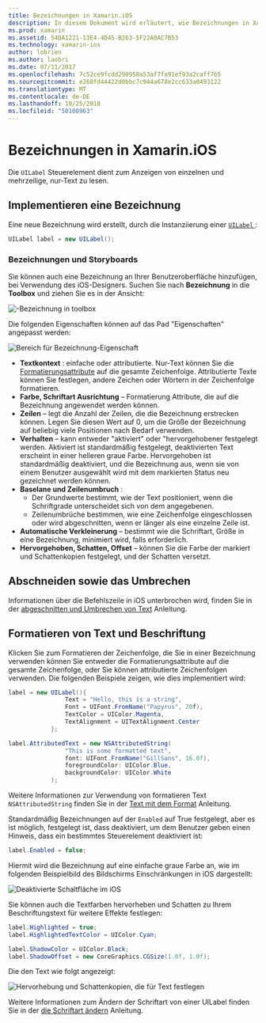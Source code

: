 ```yaml
---
title: Bezeichnungen in Xamarin.iOS
description: In diesem Dokument wird erläutert, wie Bezeichnungen in Xamarin.iOS verwendet wird. Es wird beschrieben, wie Bezeichnungen programmgesteuert oder mit der iOS-Designer erstellen.
ms.prod: xamarin
ms.assetid: 54DA1221-13E4-4D45-B263-5F22A0AC7B53
ms.technology: xamarin-ios
author: lobrien
ms.author: laobri
ms.date: 07/11/2017
ms.openlocfilehash: 7c52ce9fcdd290958a53af7fa91ef93a2caff7b5
ms.sourcegitcommit: e268fd44422d0bbc7c944a678e2cc633a0493122
ms.translationtype: MT
ms.contentlocale: de-DE
ms.lasthandoff: 10/25/2018
ms.locfileid: "50108963"
---
```

# <a name="labels-in-xamarinios"></a>Bezeichnungen in Xamarin.iOS

Die `UILabel` Steuerelement dient zum Anzeigen von einzelnen und mehrzeilige, nur-Text zu lesen. 

## <a name="implementing-a-label"></a>Implementieren eine Bezeichnung

Eine neue Bezeichnung wird erstellt, durch die Instanziierung einer [ `UILabel` ](https://developer.xamarin.com/api/type/UIKit.UILabel/):

```csharp
UILabel label = new UILabel();
```

### <a name="labels-and-storyboards"></a>Bezeichnungen und Storyboards

Sie können auch eine Bezeichnung an Ihrer Benutzeroberfläche hinzufügen, bei Verwendung des iOS-Designers. Suchen Sie nach **Bezeichnung** in die **Toolbox** und ziehen Sie es in der Ansicht:

![-Bezeichnung in toolbox](labels-images/image3.png)

Die folgenden Eigenschaften können auf das Pad "Eigenschaften" angepasst werden:

![Bereich für Bezeichnung-Eigenschaft](labels-images/image2.png)

- **Textkontext** : einfache oder attributierte. Nur-Text können Sie die [Formatierungsattribute](#Formatting_Text_and_Label) auf die gesamte Zeichenfolge. Attributierte Texte können Sie festlegen, andere Zeichen oder Wörtern in der Zeichenfolge formatieren.
- **Farbe, Schriftart Ausrichtung** – Formatierung Attribute, die auf die Bezeichnung angewendet werden können.
- **Zeilen** – legt die Anzahl der Zeilen, die die Bezeichnung erstrecken können. Legen Sie diesen Wert auf 0, um die Größe der Bezeichnung auf beliebig viele Positionen nach Bedarf verwenden.
- **Verhalten** – kann entweder "aktiviert" oder "hervorgehobener festgelegt werden. Aktiviert ist standardmäßig festgelegt, deaktivierten Text erscheint in einer helleren graue Farbe. Hervorgehoben ist standardmäßig deaktiviert, und die Bezeichnung aus, wenn sie von einem Benutzer ausgewählt wird mit dem markierten Status neu gezeichnet werden können.
- **Baselane und Zeilenumbruch** : 
    - Der Grundwerte bestimmt, wie der Text positioniert, wenn die Schriftgrade unterscheidet sich von dem angegebenen.
    - Zeilenumbrüche bestimmen, wie eine Zeichenfolge eingeschlossen oder wird abgeschnitten, wenn er länger als eine einzelne Zeile ist.
- **Automatische Verkleinerung** – bestimmt wie die Schriftart, Größe in eine Bezeichnung, minimiert wird, falls erforderlich.
- **Hervorgehoben, Schatten, Offset** – können Sie die Farbe der markiert und Schattenkopien festgelegt, und der Schatten versetzt.

## <a name="truncating-and-wrapping"></a>Abschneiden sowie das Umbrechen

Informationen über die Befehlszeile in iOS unterbrochen wird, finden Sie in der [abgeschnitten und Umbrechen von Text](https://github.com/xamarin/recipes/tree/master/Recipes/ios/standard_controls/labels/uilabel-truncate-wrap-text) Anleitung.

<a name="Formatting_Text_and_Label"/>

## <a name="formatting-text-and-label"></a>Formatieren von Text und Beschriftung

Klicken Sie zum Formatieren der Zeichenfolge, die Sie in einer Bezeichnung verwenden können Sie entweder die Formatierungsattribute auf die gesamte Zeichenfolge, oder Sie können attributierte Zeichenfolgen verwenden. Die folgenden Beispiele zeigen, wie dies implementiert wird:

```csharp
label = new UILabel(){
                Text = "Hello, this is a string",
                Font = UIFont.FromName("Papyrus", 20f),
                TextColor = UIColor.Magenta,
                TextAlignment = UITextAlignment.Center
            };
```

```csharp
label.AttributedText = new NSAttributedString(
                "This is some formatted text",
                font: UIFont.FromName("GillSans", 16.0f),
                foregroundColor: UIColor.Blue,
                backgroundColor: UIColor.White
            );
```

Weitere Informationen zur Verwendung von formatieren Text `NSAttributedString` finden Sie in der [Text mit dem Format](https://github.com/xamarin/recipes/tree/master/Recipes/ios/standard_controls/text_field/style_text) Anleitung.

Standardmäßig Bezeichnungen auf der `Enabled` auf True festgelegt, aber es ist möglich, festgelegt ist, dass deaktiviert, um dem Benutzer geben einen Hinweis, dass ein bestimmtes Steuerelement deaktiviert ist:

```csharp
label.Enabled = false;
```

Hiermit wird die Bezeichnung auf eine einfache graue Farbe an, wie im folgenden Beispielbild des Bildschirms Einschränkungen in iOS dargestellt:

![Deaktivierte Schaltfläche im iOS](labels-images/image1.png)

Sie können auch die Textfarben hervorheben und Schatten zu Ihrem Beschriftungstext für weitere Effekte festlegen:

```csharp
label.Highlighted = true;
label.HighlightedTextColor = UIColor.Cyan;

label.ShadowColor = UIColor.Black;
label.ShadowOffset = new CoreGraphics.CGSize(1.0f, 1.0f);
```

Die den Text wie folgt angezeigt:

![Hervorhebung und Schattenkopien, die für Text festlegen](labels-images/image4.png)

Weitere Informationen zum Ändern der Schriftart von einer UILabel finden Sie in der [die Schriftart ändern](https://github.com/xamarin/recipes/tree/master/Recipes/ios/standard_controls/labels/change_the_font) Anleitung.





